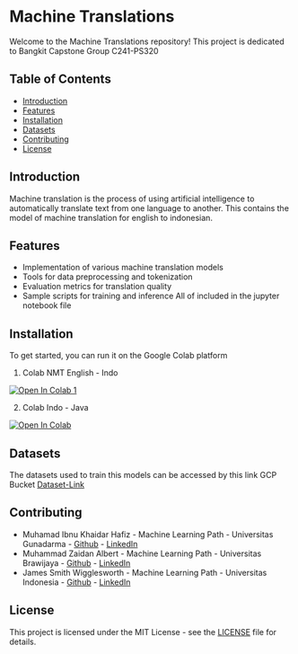 # Machine Translations

Welcome to the Machine Translations repository! This project is dedicated to Bangkit Capstone Group C241-PS320

## Table of Contents
- [Introduction](#introduction)
- [Features](#features)
- [Installation](#installation)
- [Datasets](#datasets)
- [Contributing](#contributing)
- [License](#license)

## Introduction
Machine translation is the process of using artificial intelligence to automatically translate text from one language to another. This contains the model of machine translation for english to indonesian.

## Features
- Implementation of various machine translation models
- Tools for data preprocessing and tokenization
- Evaluation metrics for translation quality
- Sample scripts for training and inference
All of included in the jupyter notebook file

## Installation
To get started, you can run it on the Google Colab platform 
1. Colab NMT English - Indo <a target="_blank" href="https://colab.research.google.com/github/Bangkit-C241-PS320/Machine-Translation/blob/main/neural_machine_translation_with_keras_nlp_english_indo.ipynb">
  <img src="https://colab.research.google.com/assets/colab-badge.svg" alt="Open In Colab 1"/>
</a>
    
2. Colab Indo -  Java <a target="_blank" href="https://colab.research.google.com/github/Bangkit-C241-PS320/Machine-Translation/blob/main/neural_machine_translation_with_keras_nlp_indo_javanese.ipynb">
  <img src="https://colab.research.google.com/assets/colab-badge.svg" alt="Open In Colab"/>
</a>


## Datasets
The datasets used to train this models can be accessed by this link GCP Bucket [Dataset-Link](https://console.cloud.google.com/storage/browser/tourslate-model;tab=objects?forceOnBucketsSortingFiltering=true&authuser=1&project=tourslate-capstone)

## Contributing
- Muhamad Ibnu Khaidar Hafiz - Machine Learning Path - Universitas Gunadarma - [Github](https://github.com/Cleign1) - [LinkedIn](https://www.linkedin.com/in/muhamad-ibnu-khaidar-hafiz/)
- Muhammad Zaidan Albert - Machine Learning Path - Universitas Brawijaya - [Github](https://github.com/Zaideadlox) - [LinkedIn](https://www.linkedin.com/in/zaidanalbert/)
- James Smith Wigglesworth - Machine Learning Path - Universitas Indonesia - [Github](https://github.com/jamessmith404) - [LinkedIn](https://www.linkedin.com/in/james-smith-wigglesworth/)

## License
This project is licensed under the MIT License - see the [LICENSE](LICENSE) file for details.